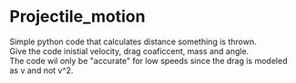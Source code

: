 # Projectile_motion


Simple python code that calculates distance something is thrown.  
Give the code inistial velocity, drag coaficcent, mass and angle.  
The code wil only be "accurate" for low speeds since the drag is modeled as v and not v^2. 
